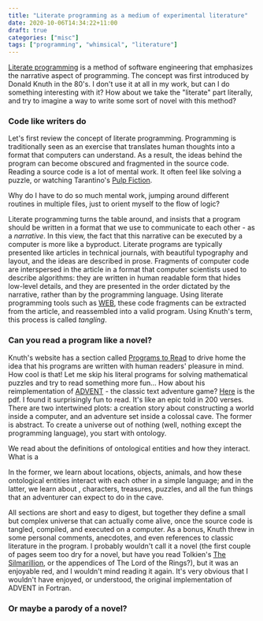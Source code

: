 ```yaml
---
title: "Literate programming as a medium of experimental literature"
date: 2020-10-06T14:34:22+11:00
draft: true
categories: ["misc"]
tags: ["programming", "whimsical", "literature"]
---
```

[Literate programming](https://en.wikipedia.org/wiki/Literate_programming) is a method of software engineering that emphasizes the narrative aspect of programming. The concept was first introduced by Donald Knuth in the 80's. I don't use it at all in my work, but can I do something interesting with it? How about we take the "literate" part literally, and try to imagine a way to write some sort of novel with this method?

### Code like writers do
Let's first review the concept of literate programming. Programming is traditionally seen as an exercise that translates human thoughts into a format that computers can understand. As a result, the ideas behind the program can become obscured and fragmented in the source code. Reading a source code is a lot of mental work. It often feel like solving a puzzle, or watching Tarantino's [Pulp Fiction](https://en.wikipedia.org/wiki/Pulp_Fiction). 

Why do I have to do so much mental work, jumping around different routines in multiple files, just to orient myself to the flow of logic? 



Literate programming turns the table around, and insists that a program should be written in a format that we use to communicate to each other - as a *narrative*. In this view, the fact that this narrative can be executed by a computer is more like a byproduct. Literate programs are typically presented like articles in technical journals, with beautiful typography and layout, and the ideas are described in prose. Fragments of computer code are interspersed in the article in a format that computer scientists used to describe algorithms: they are written in human readable form that hides low-level details, and they are presented in the order dictated by the narrative, rather than by the programming language. Using literate programming tools such as [WEB](https://en.wikipedia.org/wiki/Web_(programming_system)), these code fragments can be extracted from the article, and reassembled into a valid program. Using Knuth's term, this process is called *tangling*.

### Can you read a program like a novel?
Knuth's website has a section called [Programs to Read](https://cs.stanford.edu/~knuth/programs.html) to drive home the idea that his programs are written with human readers' pleasure in mind. How cool is that! Let me skip his literal programs for solving mathematical puzzles and try to read something more fun... How about his reimplementation of [ADVENT](https://en.wikipedia.org/wiki/Colossal_Cave_Adventure) - the classic text adventure game? [Here](http://www.literateprogramming.com/adventure.pdf) is the pdf. I found it surprisingly fun to read. It's like an epic told in 200 verses. There are two intertwined plots: a creation story about constructing a world inside a computer, and an adventure set inside a colossal cave. The former is abstract. To create a universe out of nothing (well, nothing except the programming language), you start with ontology. 



We read about the definitions of ontological entities and how they interact. What is a 



In the former, we learn about locations, objects, animals, and how these ontological entities interact with each other in a simple language; and in the latter, we learn about , characters, treasures, puzzles, and all the fun things that an adventurer can expect to do in the cave. 



All sections are short and easy to digest, but together they define a small but complex universe that can actually come alive, once the source code is tangled, compiled, and executed on a computer. As a bonus, Knuth threw in some personal comments, anecdotes, and even references to classic literature in the program. I probably wouldn't call it a novel (the first couple of pages seem too dry for a novel, but have you read Tolkien's [The Silmarillion](https://en.wikipedia.org/wiki/The_Silmarillion), or the appendices of The Lord of the Rings?), but it was an enjoyable red, and I wouldn't mind reading it again. It's very obvious that I wouldn't have enjoyed, or understood, the original implementation of ADVENT in Fortran.

### Or maybe a parody of a novel?
